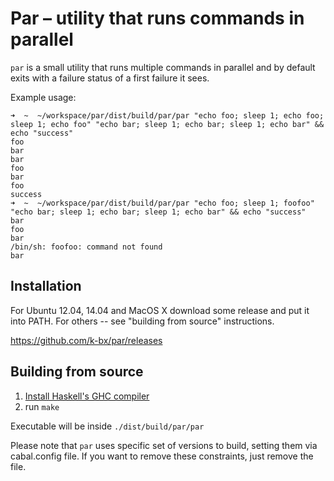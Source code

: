 Par – utility that runs commands in parallel
============================================

`par` is a small utility that runs multiple commands in parallel and
by default exits with a failure status of a first failure it sees.

Example usage:

```
➜  ~  ~/workspace/par/dist/build/par/par "echo foo; sleep 1; echo foo; sleep 1; echo foo" "echo bar; sleep 1; echo bar; sleep 1; echo bar" && echo "success"
foo
bar
bar
foo
bar
foo
success
➜  ~  ~/workspace/par/dist/build/par/par "echo foo; sleep 1; foofoo" "echo bar; sleep 1; echo bar; sleep 1; echo bar" && echo "success"
bar
foo
bar
/bin/sh: foofoo: command not found
bar
```

Installation
------------

For Ubuntu 12.04, 14.04 and MacOS X download some release and put it into PATH. For others -- see "building from source" instructions.

https://github.com/k-bx/par/releases

Building from source
--------------------

1. [Install Haskell's GHC compiler](http://www.stackage.org/install)
2. run `make`

Executable will be inside `./dist/build/par/par`

Please note that `par` uses specific set of versions to build, setting
them via cabal.config file. If you want to remove these constraints,
just remove the file.
